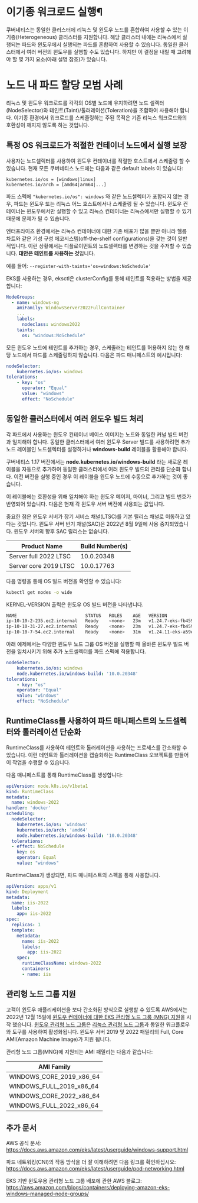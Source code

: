 # 이기종 워크로드 실행¶

쿠버네티스는 동일한 클러스터에 리눅스 및 윈도우 노드를 혼합하여 사용할 수 있는 이기종(Heterogeneous) 클러스터를 지원합니다. 해당 클러스터 내에는 리눅스에서 실행되는 파드와 윈도우에서 실행되는 파드를 혼합하여 사용할 수 있습니다. 동일한 클러스터에서 여러 버전의 윈도우를 실행할 수도 있습니다. 하지만 이 결정을 내릴 때 고려해야 할 몇 가지 요소(아래 설명 참조)가 있습니다.

# 노드 내 파드 할당 모범 사례

리눅스 및 윈도우 워크로드를 각각의 OS별 노드에 유지하려면 노드 셀렉터(NodeSelector)와 테인트(Taint)/톨러레이션(Toleration)을 조합하여 사용해야 합니다. 이기종 환경에서 워크로드를 스케줄링하는 주된 목적은 기존 리눅스 워크로드와의 호환성이 깨지지 않도록 하는 것입니다.

## 특정 OS 워크로드가 적절한 컨테이너 노드에서 실행 보장

사용자는 노드셀렉터를 사용하여 윈도우 컨테이너를 적절한 호스트에서 스케줄링 할 수 있습니다. 현재 모든 쿠버네티스 노드에는 다음과 같은 default labels 이 있습니다:

    kubernetes.io/os = [windows|linux]
    kubernetes.io/arch = [amd64|arm64|...]

파드 스펙에 ``"kubernetes.io/os": windows`` 와 같은 노드셀렉터가 포함되지 않는 경우, 파드는 윈도우 또는 리눅스 어느 호스트에서나 스케줄링 될 수 있습니다. 윈도우 컨테이너는 윈도우에서만 실행할 수 있고 리눅스 컨테이너는 리눅스에서만 실행할 수 있기 때문에 문제가 될 수 있습니다.

엔터프라이즈 환경에서는 리눅스 컨테이너에 대한 기존 배포가 많을 뿐만 아니라 헬름 차트와 같은 기성 구성 에코시스템(off-the-shelf configurations)을 갖는 것이 일반적입니다. 이런 상황에서는 디플로이먼트의 노드셀렉터를 변경하는 것을 주저할 수 있습니다. **대안은 테인트를 사용하는 것**입니다.

예를 들어: `--register-with-taints='os=windows:NoSchedule'`

EKS를 사용하는 경우, eksctl은 clusterConfig를 통해 테인트를 적용하는 방법을 제공합니다:

```yaml
NodeGroups:
  - name: windows-ng
    amiFamily: WindowsServer2022FullContainer
    ...
    labels:
      nodeclass: windows2022
    taints:
      os: "windows:NoSchedule"
```

모든 윈도우 노드에 테인트를 추가하는 경우, 스케줄러는 테인트를 허용하지 않는 한 해당 노드에서 파드를 스케줄링하지 않습니다. 다음은 파드 매니페스트의 예시입니다:

```yaml
nodeSelector:
    kubernetes.io/os: windows
tolerations:
    - key: "os"
      operator: "Equal"
      value: "windows"
      effect: "NoSchedule"
```

## 동일한 클러스터에서 여러 윈도우 빌드 처리

각 파드에서 사용하는 윈도우 컨테이너 베이스 이미지는 노드와 동일한 커널 빌드 버전과 일치해야 합니다. 동일한 클러스터에서 여러 윈도우 Server 빌드를 사용하려면 추가 노드 레이블인 노드셀렉터를 설정하거나 **windows-build** 레이블을 활용해야 합니다.

쿠버네티스 1.17 버전에서는 **node.kubernetes.io/windows-build** 라는 새로운 레이블을 자동으로 추가하여 동일한 클러스터에서 여러 윈도우 빌드의 관리를 단순화 합니다. 이전 버전을 실행 중인 경우 이 레이블을 윈도우 노드에 수동으로 추가하는 것이 좋습니다.

이 레이블에는 호환성을 위해 일치해야 하는 윈도우 메이저, 마이너, 그리고 빌드 번호가 반영되어 있습니다. 다음은 현재 각 윈도우 서버 버전에 사용되는 값입니다.

중요한 점은 윈도우 서버가 장기 서비스 채널(LTSC)를 기본 릴리스 채널로 이동하고 있다는 것입니다. 윈도우 서버 반기 채널(SAC)은 2022년 8월 9일에 사용 중지되었습니다. 윈도우 서버의 향후 SAC 릴리스는 없습니다.


| Product Name | Build Number(s) |
| -------- | -------- |
| Server full 2022 LTSC    | 10.0.20348    |
| Server core 2019 LTSC    | 10.0.17763    |

다음 명령을 통해 OS 빌드 버전을 확인할 수 있습니다:

```bash    
kubectl get nodes -o wide
```

KERNEL-VERSION 출력은 윈도우 OS 빌드 버전을 나타냅니다.

```bash 
NAME                          STATUS   ROLES    AGE   VERSION                INTERNAL-IP   EXTERNAL-IP     OS-IMAGE                         KERNEL-VERSION                  CONTAINER-RUNTIME
ip-10-10-2-235.ec2.internal   Ready    <none>   23m   v1.24.7-eks-fb459a0    10.10.2.235   3.236.30.157    Windows Server 2022 Datacenter   10.0.20348.1607                 containerd://1.6.6
ip-10-10-31-27.ec2.internal   Ready    <none>   23m   v1.24.7-eks-fb459a0    10.10.31.27   44.204.218.24   Windows Server 2019 Datacenter   10.0.17763.4131                 containerd://1.6.6
ip-10-10-7-54.ec2.internal    Ready    <none>   31m   v1.24.11-eks-a59e1f0   10.10.7.54    3.227.8.172     Amazon Linux 2                   5.10.173-154.642.amzn2.x86_64   containerd://1.6.19
```

아래 예제에서는 다양한 윈도우 노드 그룹 OS 버전을 실행할 때 올바른 윈도우 빌드 버전을 일치시키기 위해 추가 노드셀렉터를 파드 스펙에 적용합니다.

```yaml
nodeSelector:
    kubernetes.io/os: windows
    node.kubernetes.io/windows-build: '10.0.20348'
tolerations:
    - key: "os"
    operator: "Equal"
    value: "windows"
    effect: "NoSchedule"
```

## RuntimeClass를 사용하여 파드 매니페스트의 노드셀렉터와 톨러레이션 단순화

RuntimeClass를 사용하여 테인트와 톨러레이션을 사용하는 프로세스를 간소화할 수 있습니다. 이런 테인트와 톨러레이션을 캡슐화하는 RuntimeClass 오브젝트를 만들어 이 작업을 수행할 수 있습니다.

다음 매니페스트를 통해 RuntimeClass를 생성합니다:

```yaml
apiVersion: node.k8s.io/v1beta1
kind: RuntimeClass
metadata:
  name: windows-2022
handler: 'docker'
scheduling:
  nodeSelector:
    kubernetes.io/os: 'windows'
    kubernetes.io/arch: 'amd64'
    node.kubernetes.io/windows-build: '10.0.20348'
  tolerations:
  - effect: NoSchedule
    key: os
    operator: Equal
    value: "windows"
```

RuntimeClass가 생성되면, 파드 매니페스트의 스펙을 통해 사용합니다.

```yaml
apiVersion: apps/v1
kind: Deployment
metadata:
  name: iis-2022
  labels:
    app: iis-2022
spec:
  replicas: 1
  template:
    metadata:
      name: iis-2022
      labels:
        app: iis-2022
    spec:
      runtimeClassName: windows-2022
      containers:
      - name: iis
```

## 관리형 노드 그룹 지원
고객이 윈도우 애플리케이션을 보다 간소화된 방식으로 실행할 수 있도록 AWS에서는 2022년 12월 15일에 [윈도우 컨테이너에 대한 EKS 관리형 노드 그룹 (MNG) 지원](https://aws.amazon.com/about-aws/whats-new/2022/12/amazon-eks-automated-provisioning-lifecycle-management-windows-containers/)을 시작 했습니다. [윈도우 관리형 노드 그룹](https://docs.aws.amazon.com/eks/latest/userguide/managed-node-groups.html)은 [리눅스 관리형 노드 그룹](https://docs.aws.amazon.com/eks/latest/userguide/managed-node-groups.html)과 동일한 워크플로우와 도구를 사용하여 활성화됩니다. 윈도우 서버 2019 및 2022 패밀리의 Full, Core AMI(Amazon Machine Image)가 지원 됩니다.

관리형 노드 그룹(MNG)에 지원되는 AMI 패밀리는 다음과 같습니다:

| AMI Family |
| ---------   | 
| WINDOWS_CORE_2019_x86_64    | 
| WINDOWS_FULL_2019_x86_64    | 
| WINDOWS_CORE_2022_x86_64    | 
| WINDOWS_FULL_2022_x86_64    | 

## 추가 문서


AWS 공식 문서:
https://docs.aws.amazon.com/eks/latest/userguide/windows-support.html

파드 네트워킹(CNI)의 작동 방식을 더 잘 이해하려면 다음 링크를 확인하십시오: https://docs.aws.amazon.com/eks/latest/userguide/pod-networking.html

EKS 기반 윈도우용 관리형 노드 그룹 배포에 관한 AWS 블로그:
https://aws.amazon.com/blogs/containers/deploying-amazon-eks-windows-managed-node-groups/